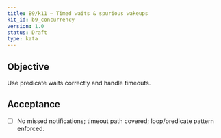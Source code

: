 ```yaml
---
title: B9/k11 — Timed waits & spurious wakeups
kit_id: b9_concurrency
version: 1.0
status: Draft
type: kata
---
```

## Objective
Use predicate waits correctly and handle timeouts.
## Acceptance
- [ ] No missed notifications; timeout path covered; loop/predicate pattern enforced.
